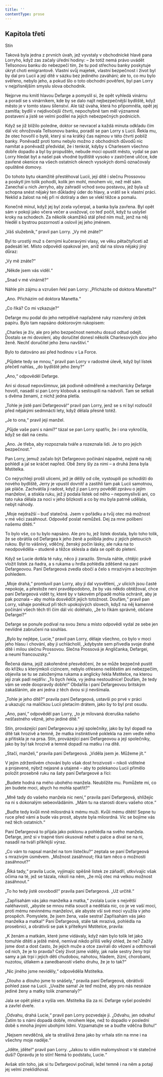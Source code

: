 ```yaml
---
title: ''
contentType: prose
---
```


## Kapitola třetí  
Stín

  

Taková byla jedna z prvních úvah, jež vyvstaly v obchodnické hlavě pana Lorryho, když zas začaly úřední hodiny: – že totiž nemá právo uvádět Tellsonovu banku do nebezpečí tím, že tu pod střechou banky poskytuje úkryt choti emigrantově. Vlastní svůj majetek, vlastní bezpečnost i život byl by dal pro Lucii a její dítě v sázku bez jediného zaváhání; ale to, co mu bylo svěřeno, nebylo jeho, a pokud šlo o toto obchodní pověření, byl pan Lorry v nejpřísnějším smyslu slova obchodník.

Nejprve mu kmitl hlavou Defarge a pomyslil si, že opět vyhledá vinárnu a poradí se s vinárníkem, kde by se dalo najít nejbezpečnější bydliště, když město je v tomto stavu šílenství. Ale táž úvaha, která ho připomněla, opět jej zamítla; bydlil v nejdivočejší čtvrti, nepochybně tam měl významné postavení a jistě se velmi podílel na jejích nebezpečných podnicích.

Když se již blížilo poledne, doktor se nevracel a každá minuta odkladu čím dál víc ohrožovala Tellsonovu banku, poradil se pan Lorry s Lucií. Řekla mu, že otec hovořil o bytě, který si na krátký čas najmou v této čtvrti poblíž banky. Poněvadž proti tomu nebylo možno z obchodních důvodů nic namítat a poněvadž předvídal, že i tenkrát, kdyby s Charlesem všechno dobře dopadlo a byl by propuštěn, nebude moci opustit město, vydal se pan Lorry hledat byt a našel pak vhodné bydliště vysoko v zastrčené uličce, kde zavřené okenice na všech ostatních oknech vysokých domů označovaly opuštěné domovy.

Do tohoto bytu okamžitě přestěhoval Lucii, její dítě i slečnu Pros­sovou a poskytl jim tolik pohodlí, kolik jen mohl, mnohem víc, než měl sám. Zanechal u nich Jerryho, aby zahradil vchod svou postavou, jež byla už schopna snést nějaký ten důkladný úder do hlavy, a vrátil se k vlastní práci. Neklid a žalost na něj při ní dotíraly a den se vlekl těžce a pomalu.

Konečně minul, když jej byl zcela vyčerpal, a banka byla zavřena. Byl opět sám v pokoji jako včera večer a uvažoval, co teď počít, když tu uslyšel kroky na schodech. Za několik okamžiků stál před ním muž, jenž na něj hleděl s bystrou pozorností a oslovil jej jeho jménem.

„Váš služebník,“ pravil pan Lorry. „Vy mě znáte?“

Byl to urostlý muž s černými kučeravými vlasy, ve věku pětačtyřiceti až padesáti let. Místo odpovědi opakoval jen, aniž dal na slova nějaký jiný důraz:

„Vy mě znáte?“

„Někde jsem vás viděl.“

„Snad v mé vinárně?“

Náhle pln zájmu a vzrušen řekl pan Lorry: „Přicházíte od doktora Manetta?“

„Ano. Přicházím od doktora Manetta.“

„Co říká? Co mi vzkazuje?“

Defarge mu podal do jeho netrpělivě napřažené ruky rozevřený útržek papíru. Bylo tam napsáno doktorovým rukopisem:

„Charles je živ, ale pro jeho bezpečnost nemohu dosud odtud odejít. Dostalo se mi dovolení, aby doručitel donesl několik Charlesových slov jeho ženě. Nechť doručitel jeho ženu navštíví.“

Bylo to datováno asi před hodinou v La Force.

„Půjdete tedy se mnou,“ pravil pan Lorry v radostné úlevě, když byl lístek přečetl nahlas, „do bydliště jeho ženy?“

„Ano,“ odpověděl Defarge.

Ani si dosud nepovšimnuv, jak podivně odměřeně a mechanicky Defarge hovoří, nasadil si pan Lorry klobouk a sestoupili na nádvoří. Tam se setkali s dvěma ženami, z nichž jedna pletla.

„Tohle je jistě paní Defargeová!“ pravil pan Lorry, jenž se s ní byl rozloučil před nějakými sedmnácti lety, když dělala přesně totéž.

„Je to ona,“ pravil její manžel.

„Půjde vaše paní s námi?“ tázal se pan Lorry spatřiv, že i ona vykročila, když se dali na cestu.

„Ano. Je třeba, aby rozpoznala tváře a rozeznala lidi. Je to pro jejich bezpečnost.“

Pan Lorry, jemuž začalo být Defargeovo počínání nápadné, nejistě na něj pohlédl a jal se kráčet napřed. Obě ženy šly za nimi – a druhá žena byla Mstitelka.

Co nejrychleji prošli ulicemi, jež je dělily od cíle, vystoupili po schodišti do nového bydliště, Jerry je vpustil dovnitř a zastihli tam pak Lucii samotnou, jak pláče. Zachvátila ji radost, když jí pan Lorry pověděl zprávu o jejím manželovi, a stiskla ruku, jež jí podala lístek od něho – nepomyslivši ani, co tato ruka dělala za noci v jeho blízkosti a co by mu byla patrně udělala, nebýt náhody.

„Moje nejdražší – buď statečná. Jsem v pořádku a tvůj otec má možnost v mé věci zasáhnout. Odpověď poslat nemůžeš. Dej za mne políbení našemu dítěti.“

To bylo vše, co tu bylo napsáno. Ale pro tu, jež lístek dostala, bylo toho tolik, že se obrátila od Defargea k jeho ženě a políbila jednu z jejích pletoucích rukou. Byl to vášnivý, vděčný, ženský počin lásky, ale ruka na to neodpověděla – studeně a těžce sklesla a dala se opět do pletení.

Když se Lucie dotkla té ruky, něco ji zarazilo. Strnula náhle, chtějíc právě vložit lístek za ňadra, a s rukama u hrdla pohlédla zděšeně na paní Defargeovou. Paní Defargeová zvedla obočí a čelo s mrazivým a bezcitným pohledem.

„Moje drahá,“ promluvil pan Lorry, aby jí dal vysvětlení, „v ulicích jsou časté nepokoje, a přestože není pravděpodobno, že by vás někdo obtěžoval, chce paní Defargeová vidět ty, které by v takovém případě mohla ochránit, aby je pak poznala – aby mohla dosvědčit jejich totožnost. Doufám,“ pravil pan Lorry, váhaje poněkud při těch upokojivých slovech, když na něj kamenné počínání všech těch tří čím dál víc doléhalo, „že to říkám správně, občane Defargei?“

Defarge se ponuře podíval na svou ženu a místo odpovědi vydal ze sebe jen nevlídné zabručení na souhlas.

„Bylo by nejlépe, Lucie,“ pravil pan Lorry, dělaje všechno, co bylo v moci jeho hlasu i chování, aby ji uchlácholil, „kdybyste sem přivedla svoje drahé dítě i milou slečnu Prossovou. Slečna Prossová je Angličanka, Defargei, a neumí francouzsky.“

Řečená dáma, jejíž zakořeněné přesvědčení, že se může bezpečně pustit do křížku s kterýmkoli cizincem, nebylo otřeseno neštěstím ani nebezpečím, objevila se tu se založenýma rukama a anglicky řekla Mstitelce, na kterou její zrak padl nejdřív: „To bych řekla, vy jedna nestoudnice! Doufám, že tedy vám se vede doopravdy dobře!“ Obdařila i paní Defargeovou britským zakašláním, ale ani jedna z těch dvou si jí nevšímala.

„Tohle je jeho dítě?“ pravila paní Defargeová, ustavši po prvé v práci a ukazujíc na maličkou Lucii pletacím drátem, jako by to byl prst osudu.

„Ano, paní,“ odpověděl pan Lorry, „to je milovaná dceruška našeho nešťastného vězně, jeho jediné dítě.“

Stín, provázející paní Defargeovou a její společníky, jako by byl dopadl na dítě tak hrozivě a temně, že matka instinktivně po­klekla na zem vedle něho a přitiskla je na prsa. Stín, provázející paní Defargeovou a její společníky, jako by byl tak hrozivě a temně dopadl na matku i na dítě.

„Stačí, manželi,“ pravila paní Defargeová. „Viděla jsem je. Můžeme jít.“

V jejím zdrženlivém chování bylo však dost hrozivosti – nikoli viditelné a projevené, nýbrž nejasné a utajené – aby to polekanou Lucii přimělo položit prosebně ruku na šaty paní Defargeové a říci:

„Budete hodná na mého ubohého manžela. Neublížíte mu. Pomů­žete mi, co jen budete moci, abych ho mohla spatřit?“

„Mně tady do vašeho manžela nic není,“ pravila paní Defargeová, shlížejíc na ni s dokonalým sebeovládáním. „Mám tu na starosti dceru vašeho otce.“

„Buďte tedy kvůli mně milosrdná k mému muži. Kvůli mému dítěti! Sepne tu ruce před vámi a bude vás prosit, abyste byla milosrdná. Víc se bojíme vás než těch ostatních.“

Paní Defargeová to přijala jako poklonu a pohlédla na svého manžela. Defarge, jenž si v trapné tísni okusoval nehet u palce a díval se na ni, nasadil na tváři příkřejší výraz.

„Co vám to napsal manžel na tom lístečku?“ zeptala se paní Defargeová s mrazivým úsměvem. „Možnost zasáhnout; říká tam něco o možnosti zasáhnout?“

„Říká tady,“ pravila Lucie, vyjímajíc spěšně lístek ze záňadří, utkvívajíc však očima na té, jež se tázala, nikoli na něm, „že můj otec má velkou možnost zasáhnout.“

„To ho tedy jistě osvobodí!“ pravila paní Defargeová. „Už určitě.“

„Zapřísahám vás jako manželka a matka,“ zvolala Lucie s největší naléhavostí, „abyste se mnou měla soucit a nedělala nic, co je ve vaší moci, proti mému nevinnému manželovi, ale abyste vší své moci využila v jeho prospěch. Pomyslete, že jsem žena, vaše sestra! Zapřísahám vás jako manželka a matka!“ Paní Defargeová, stále tak mrazivá, pohlédla na prosebnici, a obrátivši se pak k přítelkyni Mstitelce, pravila:

„K ženám a matkám, které jsme vídávaly, když nám bylo tolik let jako tomuhle dítěti a ještě méně, nemíval nikdo příliš velký ohled, že ne? Zažily jsme dost a dost často, že jejich muže a otce zavírali do vězení a odtrhovali od nich, že je to pravda? Celý život jsme viděly, jak naše sestry ženy trpí samy a jak trpí i jejich děti chudobou, nahotou, hladem, žízní, chorobami, nuzotou, útlakem a zanedbaností všeho druhu, že je to tak?“

„Nic jiného jsme neviděly,“ odpověděla Mstitelka.

„Dlouho a dlouho jsme to snášely,“ pravila paní Defargeová, obrá­tivši pohled zase na Lucii. „Uvažte sama! Je teď možné, aby pro nás nesnáze jediné ženy a matky tolik znamenaly?“

Jala se opět plést a vyšla ven. Mstitelka šla za ní. Defarge vyšel poslední a zavřel dveře.

„Odvahu, drahá Lucie,“ pravil pan Lorry pozvedaje ji. „Odvahu, jen odvahu! Zatím to s námi dopadá dobře, mnohem lépe, než to dopadlo v poslední době s mnoha jinými ubohými lidmi. Vzpamatujte se a buďte vděčna Bohu!“

„Nejsem nevděčná, ale ta strašlivá žena jako by vrhala stín na mne i na všechny moje naděje.“

„Jděte, jděte!“ pravil pan Lorry. „Jakou to vidím malomyslnost v té statečné duši? Opravdu je to stín! Nemá to podstatu, Lucie.“

Avšak stín toho, jak si tu Defargeovi počínali, ležel temně i na něm a potají jej velmi zneklidňoval.
